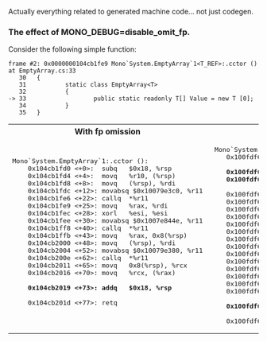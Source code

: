 Actually everything related to generated machine code... not just codegen.

### The effect of MONO_DEBUG=disable_omit_fp.

Consider the following simple function:
```
frame #2: 0x0000000104cb1fe9 Mono`System.EmptyArray`1<T_REF>:.cctor () at EmptyArray.cs:33
   30   {
   31           static class EmptyArray<T>
   32           {
-> 33                   public static readonly T[] Value = new T [0];
   34           }
   35   }
 ```
<table>
<tr><th>With fp omission</th><th>Without fp omission</th>
<tr><td>
<pre>
Mono`System.EmptyArray`1<T_REF>:.cctor ():
    0x104cb1fd0 <+0>:  subq   $0x18, %rsp
    0x104cb1fd4 <+4>:  movq   %r10, (%rsp)
    0x104cb1fd8 <+8>:  movq   (%rsp), %rdi
    0x104cb1fdc <+12>: movabsq $0x10079e3c0, %r11
    0x104cb1fe6 <+22>: callq  *%r11
    0x104cb1fe9 <+25>: movq   %rax, %rdi
    0x104cb1fec <+28>: xorl   %esi, %esi
    0x104cb1fee <+30>: movabsq $0x1007e844e, %r11
    0x104cb1ff8 <+40>: callq  *%r11
    0x104cb1ffb <+43>: movq   %rax, 0x8(%rsp)
    0x104cb2000 <+48>: movq   (%rsp), %rdi
    0x104cb2004 <+52>: movabsq $0x10079e380, %r11
    0x104cb200e <+62>: callq  *%r11
    0x104cb2011 <+65>: movq   0x8(%rsp), %rcx
    0x104cb2016 <+70>: movq   %rcx, (%rax)
    <b>
    0x104cb2019 <+73>: addq   $0x18, %rsp
    </b>
    0x104cb201d <+77>: retq
 </pre>
 </td><td>
 <pre>
 Mono`System.EmptyArray`1<T_REF>:.cctor ():
    0x100fdf660 <+0>:  pushq  %rbp
    <b>
    0x100fdf661 <+1>:  movq   %rsp, %rbp
    0x100fdf664 <+4>:  subq   $0x10, %rsp
    </b>
    0x100fdf668 <+8>:  movq   %r10, -0x8(%rbp)
    0x100fdf66c <+12>: movq   -0x8(%rbp), %rdi
    0x100fdf670 <+16>: movabsq $0x10079e3c0, %r11
    0x100fdf67a <+26>: callq  *%r11
    0x100fdf67d <+29>: movq   %rax, %rdi
    0x100fdf680 <+32>: xorl   %esi, %esi
    0x100fdf682 <+34>: movabsq $0x1007e93ce, %r11
    0x100fdf68c <+44>: callq  *%r11
    0x100fdf68f <+47>: movq   %rax, -0x10(%rbp)
    0x100fdf693 <+51>: movq   -0x8(%rbp), %rdi
    0x100fdf697 <+55>: movabsq $0x10079e380, %r11
    0x100fdf6a1 <+65>: callq  *%r11
    0x100fdf6a4 <+68>: movq   -0x10(%rbp), %rcx
    0x100fdf6a8 <+72>: movq   %rcx, (%rax)
    <b>
    0x100fdf6ab <+75>: leave
    </b>
    0x100fdf6ac <+76>: retq
</pre>
</td></table> 
